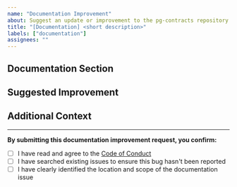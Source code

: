 ```yaml
---
name: "Documentation Improvement"
about: Suggest an update or improvement to the pg-contracts repository
title: "[Documentation] <short description>"
labels: ["documentation"]
assignees: ""
---
```


<!--
Thank you for suggesting a documentation improvement!
Please provide clear information about what you'd like to see added or improved.
-->

## Documentation Section

<!-- What part of the documentation needs improvement? (e.g., README, CONTRIBUTING, CODE_OF_CONDUCT, code comments, etc.) -->

## Suggested Improvement

<!-- What should be changed or added? -->

## Additional Context

<!-- Any other information, links, or context -->

---

**By submitting this documentation improvement request, you confirm:**

- [ ] I have read and agree to the [Code of Conduct](https://github.com/dashxboard/pg-contracts/blob/main/CODE_OF_CONDUCT.md)
- [ ] I have searched existing issues to ensure this bug hasn't been reported
- [ ] I have clearly identified the location and scope of the documentation issue
